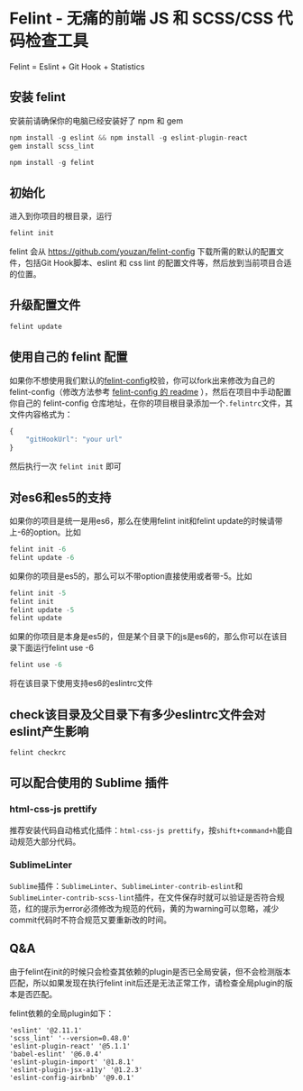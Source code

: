 # Felint - 无痛的前端 JS 和 SCSS/CSS 代码检查工具


Felint = Eslint + Git Hook + Statistics 

## 安装 felint
安装前请确保你的电脑已经安装好了 npm 和 gem 

```c
npm install -g eslint && npm install -g eslint-plugin-react
gem install scss_lint

npm install -g felint
```

## 初始化

进入到你项目的根目录，运行
```c
felint init
```
felint 会从 https://github.com/youzan/felint-config 下载所需的默认的配置文件，包括Git Hook脚本、eslint 和 css lint 的配置文件等，然后放到当前项目合适的位置。

## 升级配置文件

```c
felint update
```

## 使用自己的 felint 配置

如果你不想使用我们默认的[felint-config](https://github.com/youzan/felint-config)校验，你可以fork出来修改为自己的felint-config（修改方法参考 [felint-config 的 readme](https://github.com/youzan/felint-config/blob/master/README.md) ），然后在项目中手动配置你自己的 felint-config 仓库地址，在你的项目根目录添加一个`.felintrc`文件，其文件内容格式为：

```js
{
	"gitHookUrl": "your url"
}
```
然后执行一次 `felint init` 即可

## 对es6和es5的支持

如果你的项目是统一是用es6，那么在使用felint init和felint update的时候请带上-6的option。比如

```c
felint init -6
felint update -6
```

如果你的项目是es5的，那么可以不带option直接使用或者带-5。比如

```c
felint init -5
felint init
felint update -5
felint update
```

如果的你项目是本身是es5的，但是某个目录下的js是es6的，那么你可以在该目录下面运行felint use -6

```c
felint use -6
```

将在该目录下使用支持es6的eslintrc文件

## check该目录及父目录下有多少eslintrc文件会对eslint产生影响

```c
felint checkrc
```

## 可以配合使用的 Sublime 插件

### html-css-js prettify

推荐安装代码自动格式化插件：`html-css-js prettify`，按`shift+command+h`能自动规范大部分代码。

### SublimeLinter

`Sublime`插件：`SublimeLinter`、`SublimeLinter-contrib-eslint`和`SublimeLinter-contrib-scss-lint`插件，在文件保存时就可以验证是否符合规范，红的提示为error必须修改为规范的代码，黄的为warning可以忽略，减少commit代码时不符合规范又要重新改的时间。



## Q&A

由于felint在init的时候只会检查其依赖的plugin是否已全局安装，但不会检测版本匹配，所以如果发现在执行felint init后还是无法正常工作，请检查全局plugin的版本是否匹配。

felint依赖的全局plugin如下：

```
'eslint' '@2.11.1'
'scss_lint' '--version=0.48.0'
'eslint-plugin-react' '@5.1.1'
'babel-eslint' '@6.0.4'
'eslint-plugin-import' '@1.8.1'
'eslint-plugin-jsx-a11y' '@1.2.3'
'eslint-config-airbnb' '@9.0.1'
```
